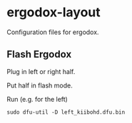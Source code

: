 # ergodox-layout
Configuration files for ergodox.

## Flash Ergodox
Plug in left or right half.

Put half in flash mode.

Run (e.g. for the left)
```
sudo dfu-util -D left_kiibohd.dfu.bin
```
